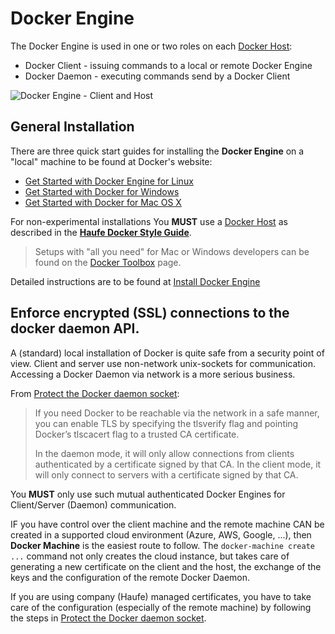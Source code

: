 # Docker Engine

The Docker Engine is used in one or two roles on each [Docker Host](DockerHost.md):

* Docker Client - issuing commands to a local or remote Docker Engine
* Docker Daemon - executing commands send by a Docker Client

![Docker Engine - Client and Host](https://docs.docker.com/engine/article-img/architecture.svg)

## General Installation

There are three quick start guides for installing the **Docker Engine** on a "local" machine to be found at Docker's website:

- [Get Started with Docker Engine for Linux](https://docs.docker.com/linux/)
- [Get Started with Docker for Windows](https://docs.docker.com/windows/)
- [Get Started with Docker for Mac OS X](https://docs.docker.com/mac/)

For non-experimental installations You **MUST** use a [Docker Host](DockerHost.md) as described in the [**Haufe Docker Style Guide**](DockerHost.md).

> Setups with "all you need" for Mac or Windows developers can be found on the [Docker Toolbox](https://www.docker.com/products/docker-toolbox) page. 

Detailed instructions are to be found at [Install Docker Engine](https://docs.docker.com/engine/installation/)

## Enforce encrypted (SSL) connections to the docker daemon API.

A (standard) local installation of Docker is quite safe from a security point of view. Client and server use non-network unix-sockets for communication. Accessing a Docker Daemon via network is a more serious business.

From [Protect the Docker daemon socket](https://docs.docker.com/engine/security/https/):

> If you need Docker to be reachable via the network in a safe manner,
you can enable TLS by specifying the tlsverify flag and pointing Docker’s tlscacert flag to a trusted CA certificate.
>
> In the daemon mode, it will only allow connections from clients authenticated by a certificate signed by that CA. In the client mode, it will only connect to servers with a certificate signed by that CA.

You **MUST** only use such mutual authenticated Docker Engines for Client/Server (Daemon) communication.

IF you have control over the client machine and the remote machine CAN be created in a supported cloud environment (Azure, AWS, Google, ...), then **Docker Machine** is the easiest route to follow. The `docker-machine create ...` command not only creates the cloud instance, but takes care of generating a new certificate on the client and the host, the exchange of the keys and the configuration of the remote Docker Daemon.

If you are using company (Haufe) managed certificates, you have to take care of the configuration (especially of the remote machine) by following the steps in [Protect the Docker daemon socket](https://docs.docker.com/engine/security/https/).

